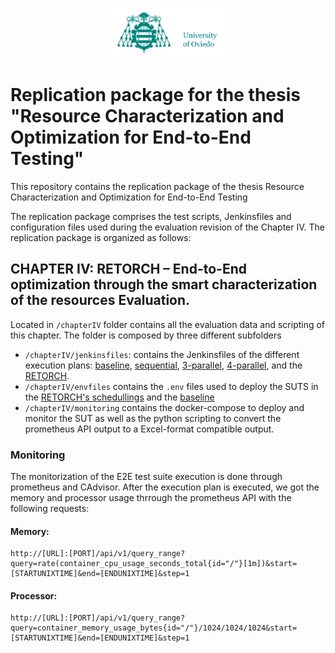<p align="center">
  <img src="img/logo-uniovi.png" alt="University of Oviedo Logo" width="200"/>
</p>

# Replication package for the thesis "Resource Characterization and Optimization for End-to-End Testing"

This repository contains the replication package of the thesis Resource Characterization and Optimization for End-to-End Testing

The replication package comprises the test scripts, Jenkinsfiles and configuration files used during the evaluation revision of the Chapter IV. The replication package is organized as follows:

## CHAPTER IV: RETORCH – End-to-End optimization through the smart characterization of the resources Evaluation.

Located in `/chapterIV` folder contains all the evaluation data and scripting of this chapter. The folder is composed by  three different subfolders

- `/chapterIV/jenkinsfiles`: contains the Jenkinsfiles of the different execution plans: [baseline](chapterIV/jenkinsfiles/Jenkinsfile_baseline), [sequential](chapterIV/jenkinsfiles/Jenkinsfile_sequential), [3-parallel](chapterIV/jenkinsfiles/Jenkinsfile_3parallel), [4-parallel](chapterIV/jenkinsfiles/Jenkinsfile_4parallel),  and the [RETORCH](chapterIV/jenkinsfiles/Jenkinsfile_RETORCH).
- `/chapterIV/envfiles` contains the  `.env` files used to deploy the SUTS in the [RETORCH's  schedullings](chapterIV/envfiles/retorch/) and the [baseline](chapterIV/envfiles/baseline)
- `/chapterIV/monitoring` contains the docker-compose to deploy and monitor the SUT as well as the python scripting to convert the prometheus API output to a Excel-format compatible output.


### Monitoring

The monitorization of the E2E test suite execution is done through prometheus and CAdvisor. After the execution plan is executed, we got the memory and processor usage thrrough the prometheus API with the following requests:
#### Memory:
```url
http://[URL]:[PORT]/api/v1/query_range?query=rate(container_cpu_usage_seconds_total{id="/"}[1m])&start=[STARTUNIXTIME]&end=[ENDUNIXTIME]&step=1
```
#### Processor:
```url
http://[URL]:[PORT]/api/v1/query_range?query=container_memory_usage_bytes{id="/"}/1024/1024/1024&start=[STARTUNIXTIME]&end=[ENDUNIXTIME]&step=1
```







